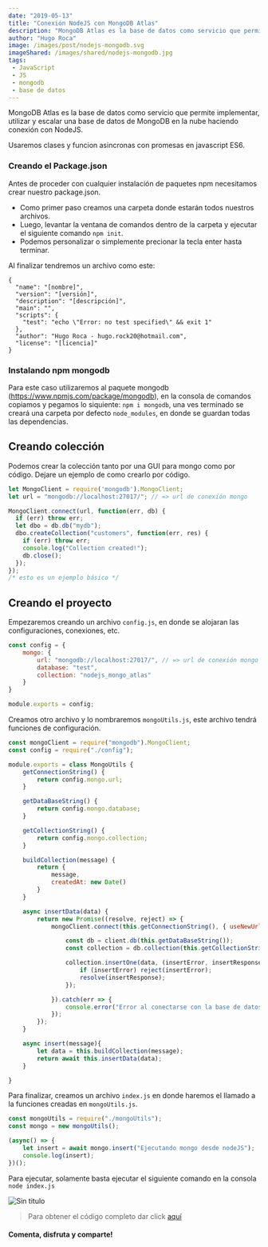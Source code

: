 ```yaml
---
date: "2019-05-13"
title: "Conexión NodeJS con MongoDB Atlas"
description: "MongoDB Atlas es la base de datos como servicio que permite implementar, utilizar y escalar una base de datos de MongoDB en la nube haciendo conexión con NodeJS."
author: "Hugo Roca"
image: /images/post/nodejs-mongodb.svg
imageShared: /images/shared/nodejs-mongodb.jpg
tags:
 - JavaScript
 - JS
 - mongodb
 - base de datos
---
```


MongoDB Atlas es la base de datos como servicio que permite implementar, utilizar y escalar una base de datos de MongoDB en la nube haciendo conexión con NodeJS.

Usaremos clases y funcion asincronas con promesas en javascript ES6.

### Creando el Package.json
Antes de proceder con cualquier instalación de paquetes npm necesitamos crear nuestro package.json.

- Como primer paso creamos una carpeta donde estarán todos nuestros archivos.
- Luego, levantar la ventana de comandos dentro de la carpeta y ejecutar el siguiente comando `npm init`.
- Podemos personalizar o simplemente precionar la tecla enter hasta terminar.

Al finalizar tendremos un archivo como este:

```
{
  "name": "[nombre]",
  "version": "[versión]",
  "description": "[descripción]",
  "main": "",
  "scripts": {
    "test": "echo \"Error: no test specified\" && exit 1"
  },
  "author": "Hugo Roca - hugo.rock20@hotmail.com",
  "license": "[licencia]"
}
```

### Instalando npm mongodb
Para este caso utilizaremos al paquete mongodb (https://www.npmjs.com/package/mongodb), en la consola de comandos copiamos y pegamos lo siquiente: `npm i mongodb`, una ves terminado se creará una carpeta por defecto `node_modules`, en donde se guardan todas las dependencias.

## Creando colección
Podemos crear la colección tanto por una GUI para mongo como por código. Dejare un ejemplo de como crearlo por código.

```js
let MongoClient = require('mongodb').MongoClient;
let url = "mongodb://localhost:27017/"; // => url de conexión mongo

MongoClient.connect(url, function(err, db) {
  if (err) throw err;
  let dbo = db.db("mydb");
  dbo.createCollection("customers", function(err, res) {
    if (err) throw err;
    console.log("Collection created!");
    db.close();
  });
});
/* esto es un ejemplo básico */
```

## Creando el proyecto
Empezaremos creando un archivo `config.js`, en donde se alojaran las configuraciones, conexiones, etc.

```js
const config = {
    mongo: {
        url: "mongodb://localhost:27017/", // => url de conexión mongo
        database: "test",
        collection: "nodejs_mongo_atlas"
    }
}

module.exports = config;

```

Creamos otro archivo y lo nombraremos `mongoUtils.js`, este archivo tendrá funciones de configuración.

```js
const mongoClient = require("mongodb").MongoClient;
const config = require("./config");

module.exports = class MongoUtils {
    getConnectionString() {
        return config.mongo.url;
    }

    getDataBaseString() {
        return config.mongo.database;
    }

    getCollectionString() {
        return config.mongo.collection;
    }

    buildCollection(message) {
        return {
            message,
            createdAt: new Date()
        }
    }

    async insertData(data) {
        return new Promise((resolve, reject) => {
            mongoClient.connect(this.getConnectionString(), { useNewUrlParser: true }).then(client => {

                const db = client.db(this.getDataBaseString());
                const collection = db.collection(this.getCollectionString());

                collection.insertOne(data, (insertError, insertResponse) => {
                    if (insertError) reject(insertError);
                    resolve(insertResponse);
                });

            }).catch(err => {
                console.error("Error al conectarse con la base de datos: ", err);
            });
        });
    }

    async insert(message){
        let data = this.buildCollection(message);
        return await this.insertData(data);
    }

}

```

Para finalizar, creamos un archivo `index.js` en donde haremos el llamado a la funciones creadas en `mongoUtils.js`.

```js
const mongoUtils = require("./mongoUtils");
const mongo = new mongoUtils();

(async() => {
    let insert = await mongo.insert("Ejecutando mongo desde nodeJS");
    console.log(insert);
})();


```

Para ejecutar, solamente basta ejecutar el siguiente comando en la consola `node index.js`

![Sin titulo](/nodejs-mongodb-atlas/resultado.jpg)

> Para obtener el código completo dar click [aquí](https://github.com/PORTAFOLIO-PROYECTOS/NODEJS_MONGODB/archive/master.zip)
#### Comenta, disfruta y comparte! 